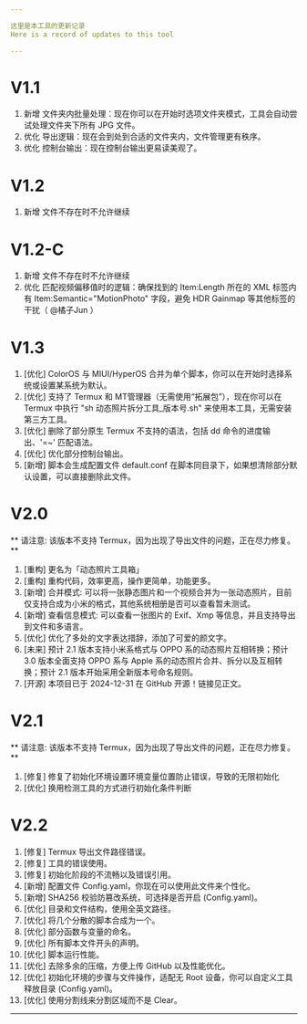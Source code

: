 ```yaml
---

这里是本工具的更新记录
Here is a record of updates to this tool

---
```


# V1.1
1. 新增 文件夹内批量处理：现在你可以在开始时选项文件夹模式，工具会自动尝试处理文件夹下所有 JPG 文件。
2. 优化 导出逻辑：现在会到处到合适的文件夹内，文件管理更有秩序。
3. 优化 控制台输出：现在控制台输出更易读美观了。

# V1.2
1. 新增 文件不存在时不允许继续

# V1.2-C
1. 新增 文件不存在时不允许继续
2. 优化 匹配视频偏移值时的逻辑：确保找到的 Item:Length 所在的 XML 标签内有 Item:Semantic="MotionPhoto" 字段，避免 HDR Gainmap 等其他标签的干扰（ @橘子Jun ）

# V1.3
1. [优化] ColorOS 与 MIUI/HyperOS 合并为单个脚本，你可以在开始时选择系统或设置某系统为默认。
2. [优化] 支持了 Termux 和 MT管理器（无需使用“拓展包”），现在你可以在 Termux 中执行 "sh 动态照片拆分工具_版本号.sh" 来使用本工具，无需安装第三方工具。
3. [优化] 删除了部分原生 Termux 不支持的语法，包括 dd 命令的进度输出、'=~' 匹配语法。
4. [优化] 优化部分控制台输出。
5. [新增] 脚本会生成配置文件 default.conf 在脚本同目录下，如果想清除部分默认设置，可以直接删除此文件。

# V2.0
** 请注意: 该版本不支持 Termux，因为出现了导出文件的问题，正在尽力修复。**
1. [重构] 更名为「动态照片工具箱」
2. [重构] 重构代码，效率更高，操作更简单，功能更多。
3. [新增] 合并模式: 可以将一张静态图片和一个视频合并为一张动态照片，目前仅支持合成为小米的格式，其他系统相册是否可以查看暂未测试。
4. [新增] 查看信息模式: 可以查看一张图片的 Exif、Xmp 等信息，并且支持导出到文件和多语言。
5. [优化] 优化了多处的文字表达措辞，添加了可爱的颜文字。
6. [未来] 预计 2.1 版本支持小米系格式与 OPPO 系的动态照片互相转换；预计 3.0 版本全面支持 OPPO 系与 Apple 系的动态照片合并、拆分以及互相转换；预计 2.1 版本开始采用全新版本号命名规则。
7. [开源] 本项目已于 2024-12-31 在 GitHub 开源！链接见正文。

# V2.1
** 请注意: 该版本不支持 Termux，因为出现了导出文件的问题，正在尽力修复。**
1. [修复] 修复了初始化环境设置环境变量位置防止错误，导致的无限初始化
2. [优化] 换用检测工具的方式进行初始化条件判断

# V2.2
1. [修复] Termux 导出文件路径错误。
2. [修复] 工具的错误使用。
3. [修复] 初始化阶段的不流畅以及错误引用。
4. [新增] 配置文件 Config.yaml，你现在可以使用此文件来个性化。
5. [新增] SHA256 校验防篡改系统，可选择是否开启 (Config.yaml)。
6. [优化] 目录和文件结构，使用全英文路径。
7. [优化] 将几个分散的脚本合成为一个。
8. [优化] 部分函数与变量的命名。
9. [优化] 所有脚本文件开头的声明。
10. [优化] 脚本运行性能。
11. [优化] 去除多余的压缩，方便上传 GitHub 以及性能优化。
12. [优化] 初始化环境的步骤与文件操作，适配无 Root 设备，你可以自定义工具释放目录 (Config.yaml)。
13. [优化] 使用分割线来分割区域而不是 Clear。

---
